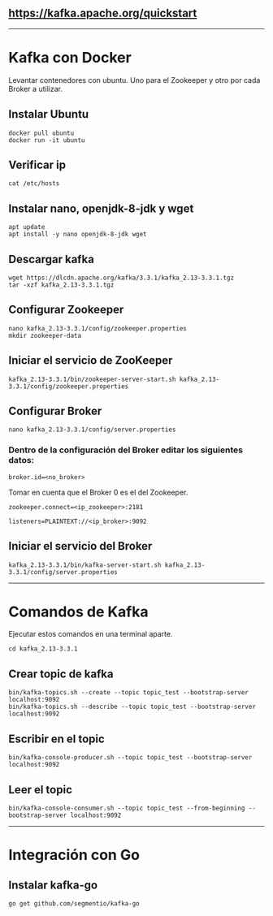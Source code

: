 ## https://kafka.apache.org/quickstart

-------------

# Kafka con Docker

Levantar contenedores con ubuntu. Uno para el Zookeeper y otro por cada Broker a utilizar.

## Instalar Ubuntu
```
docker pull ubuntu
docker run -it ubuntu
```

## Verificar ip
```
cat /etc/hosts
```

## Instalar nano, openjdk-8-jdk y wget
```
apt update
apt install -y nano openjdk-8-jdk wget
```

## Descargar kafka
```
wget https://dlcdn.apache.org/kafka/3.3.1/kafka_2.13-3.3.1.tgz
tar -xzf kafka_2.13-3.3.1.tgz
```

## Configurar Zookeeper
```
nano kafka_2.13-3.3.1/config/zookeeper.properties
mkdir zookeeper-data
```

## Iniciar el servicio de ZooKeeper
```
kafka_2.13-3.3.1/bin/zookeeper-server-start.sh kafka_2.13-3.3.1/config/zookeeper.properties
```

## Configurar Broker
```
nano kafka_2.13-3.3.1/config/server.properties
```

### Dentro de la configuración del Broker editar los siguientes datos:

```
broker.id=<no_broker>
```
Tomar en cuenta que el Broker 0 es el del Zookeeper.

```
zookeeper.connect=<ip_zookeeper>:2181
```
```
listeners=PLAINTEXT://<ip_broker>:9092
```

## Iniciar el servicio del Broker
```
kafka_2.13-3.3.1/bin/kafka-server-start.sh kafka_2.13-3.3.1/config/server.properties
```
------------
# Comandos de Kafka

Ejecutar estos comandos en una terminal aparte.

```
cd kafka_2.13-3.3.1
```

## Crear topic de kafka
```
bin/kafka-topics.sh --create --topic topic_test --bootstrap-server localhost:9092
bin/kafka-topics.sh --describe --topic topic_test --bootstrap-server localhost:9092
```

## Escribir en el topic
```
bin/kafka-console-producer.sh --topic topic_test --bootstrap-server localhost:9092
```

## Leer el topic
```
bin/kafka-console-consumer.sh --topic topic_test --from-beginning --bootstrap-server localhost:9092
```
-------------
# Integración con Go

## Instalar kafka-go
```
go get github.com/segmentio/kafka-go
```
